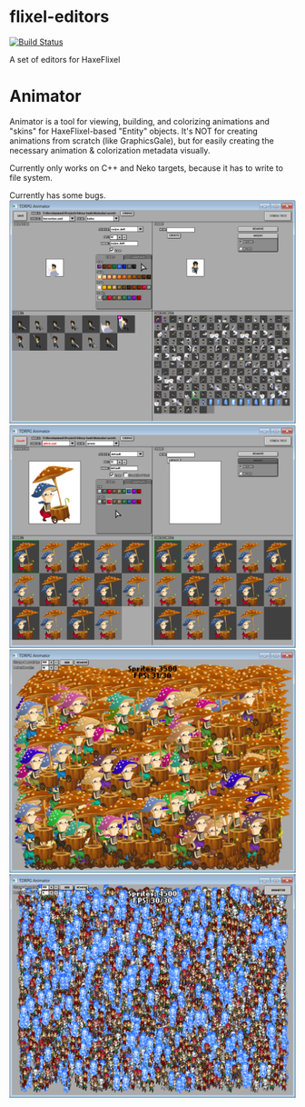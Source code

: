 flixel-editors
===========

[![Build Status](https://img.shields.io/travis/HaxeFlixel/flixel-editors.svg?style=flat-square)](https://travis-ci.org/HaxeFlixel/flixel-editors)

A set of editors for HaxeFlixel

# Animator

Animator is a tool for viewing, building, and colorizing animations and "skins" for HaxeFlixel-based "Entity" objects.
It's NOT for creating animations from scratch (like GraphicsGale), but for easily creating the necessary animation & colorization metadata visually.

Currently only works on C++ and Neko targets, because it has to write to file system.

Currently has some bugs.
![Colorized Pixel Sprite](Animator/screenshot_0.png)
![Colorized HD Sprite](Animator/screenshot_1.png)
![HD Sprite Stress Test](Animator/screenshot_2.png)
![Pixel Sprite Stress Test](Animator/screenshot_3.png)
